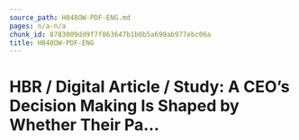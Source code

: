 ```yaml
---
source_path: H048OW-PDF-ENG.md
pages: n/a-n/a
chunk_id: 8783009dd9f7f863647b1b0b5a699ab977ebc06a
title: H048OW-PDF-ENG
---
```

# HBR / Digital Article / Study: A CEO’s Decision Making Is Shaped by Whether Their Pa…
